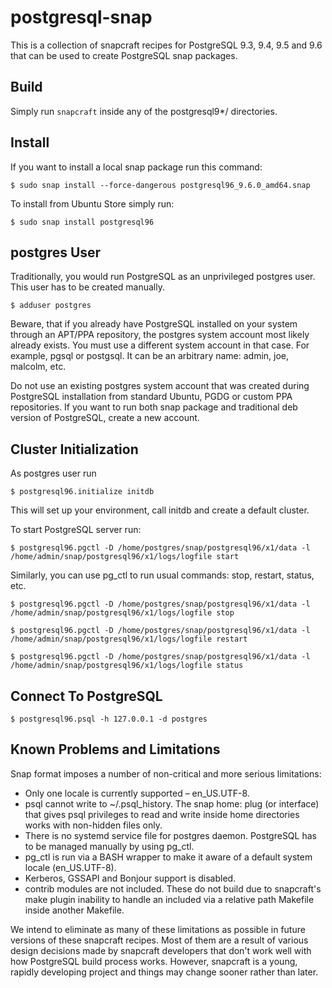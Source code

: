 # postgresql-snap

This is a collection of snapcraft recipes for PostgreSQL 9.3, 9.4, 9.5 and 9.6 that can be used to create PostgreSQL snap packages.

## Build

Simply run `snapcraft` inside any of the postgresql9*/ directories.

## Install

If you want to install a local snap package run this command:

`$ sudo snap install --force-dangerous postgresql96_9.6.0_amd64.snap`

To install from Ubuntu Store simply run:

`$ sudo snap install postgresql96`

## postgres User

Traditionally, you would run PostgreSQL as an unprivileged postgres user. 
This user has to be created manually.

`$ adduser postgres`

Beware, that if you already have PostgreSQL installed on your system through an APT/PPA repository, the postgres system account most likely already exists. You must use a different system account in that case. For example, pgsql or postgsql. It can be an arbitrary name: admin, joe, malcolm, etc.

Do not use an existing postgres system account that was created during PostgreSQL installation from standard Ubuntu, PGDG or custom PPA repositories. If you want to run both snap package and traditional deb version of PostgreSQL, create a new account.

## Cluster Initialization

As postgres user run 

`$ postgresql96.initialize initdb` 

This will set up your environment, call initdb and create a default cluster.

To start PostgreSQL server run:

`$ postgresql96.pgctl -D /home/postgres/snap/postgresql96/x1/data -l /home/admin/snap/postgresql96/x1/logs/logfile start`

Similarly, you can use pg_ctl to run usual commands: stop, restart, status, etc.

`$ postgresql96.pgctl -D /home/postgres/snap/postgresql96/x1/data -l /home/admin/snap/postgresql96/x1/logs/logfile stop`

`$ postgresql96.pgctl -D /home/postgres/snap/postgresql96/x1/data -l /home/admin/snap/postgresql96/x1/logs/logfile restart`

`$ postgresql96.pgctl -D /home/postgres/snap/postgresql96/x1/data -l /home/admin/snap/postgresql96/x1/logs/logfile status`

## Connect To PostgreSQL

`$ postgresql96.psql -h 127.0.0.1 -d postgres`

## Known Problems and Limitations

Snap format imposes a number of non-critical and more serious limitations:

* Only one locale is currently supported – en_US.UTF-8.
* psql cannot write to ~/.psql_history. The snap home: plug (or interface) that gives psql privileges to read and write inside home directories works with non-hidden files only.
* There is no systemd service file for postgres daemon. PostgreSQL has to be managed manually by using pg_ctl.
* pg_ctl is run via a BASH wrapper to make it aware of a default system locale (en_US.UTF-8).
* Kerberos, GSSAPI and Bonjour support is disabled.
* contrib modules are not included. These do not build due to snapcraft's make plugin inability to handle an included via a relative path Makefile inside another Makefile.

We intend to eliminate as many of these limitations as possible in future versions of these snapcraft recipes. Most of them are a result of various design decisions made by snapcraft developers that don't work well with how PostgreSQL build process works. However, snapcraft is a young, rapidly developing project and things may change sooner rather than later.
